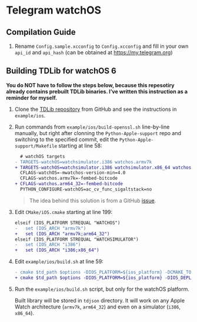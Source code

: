 # Telegram watchOS

## Compilation Guide

1. Rename `Config.sample.xcconfig` to `Config.xcconfig` and fill in your own `api_id` and `api_hash` (can be obtained at https://my.telegram.org)

## Building TDLib for watchOS 6

**You do NOT have to follow the steps below, because this repesotiry already contains prebuilt TDLib binaries. I’ve written this instruction as a reminder for myself.**

1. Clone the [TDLib repository](https://github.com/tdlib/td) from GitHub and see the instructions in `example/ios`.

2. Run commands from `example/ios/build-openssl.sh` line-by-line manually, but right after clonning the `Python-Apple-support` repo and switching to the specified commit, edit the `Python-Apple-support/Makefile` starting at line 58:

   ```diff
     # watchOS targets
   - TARGETS-watchOS=watchsimulator.i386 watchos.armv7k
   + TARGETS-watchOS=watchsimulator.i386 watchsimulator.x86_64 watchos.armv7k watchos.arm64_32
     CFLAGS-watchOS=-mwatchos-version-min=4.0
     CFLAGS-watchos.armv7k=-fembed-bitcode
   + CFLAGS-watchos.arm64_32=-fembed-bitcode
     PYTHON_CONFIGURE-watchOS=ac_cv_func_sigaltstack=no
   ```

   > The idea behind this solution is from a GitHub [issue](https://github.com/tdlib/td/issues/745).

3. Edit `CMake/iOS.cmake` starting at line 199:

   ```diff
   elseif (IOS_PLATFORM STREQUAL "WATCHOS")
   -   set (IOS_ARCH "armv7k")
   +   set (IOS_ARCH "armv7k;arm64_32")
   elseif (IOS_PLATFORM STREQUAL "WATCHSIMULATOR")
   -   set (IOS_ARCH "i386")
   +   set (IOS_ARCH "i386;x86_64")
   ```

4. Edit `example/ios/build.sh` at line 59:

   ```diff
   - cmake $td_path $options -DIOS_PLATFORM=${ios_platform} -DCMAKE_TOOLCHAIN_FILE=${td_path}/CMake/iOS.cmake -DCMAKE_INSTALL_PREFIX=../${install}
   + cmake $td_path $options -DIOS_PLATFORM=${ios_platform} -DIOS_DEPLOYMENT_TARGET=6.0 -DCMAKE_TOOLCHAIN_FILE=${td_path}/CMake/iOS.cmake -DCMAKE_INSTALL_PREFIX=../${install}
   ```

5. Run the `example/ios/build.sh` script, but only for the watchOS platform.

   Built library will be stored in `tdjson` directory. It will work on any Apple Watch architecture (`armv7k`, `arm64_32`) and even on a simulator (`i386`, `x86_64`).

